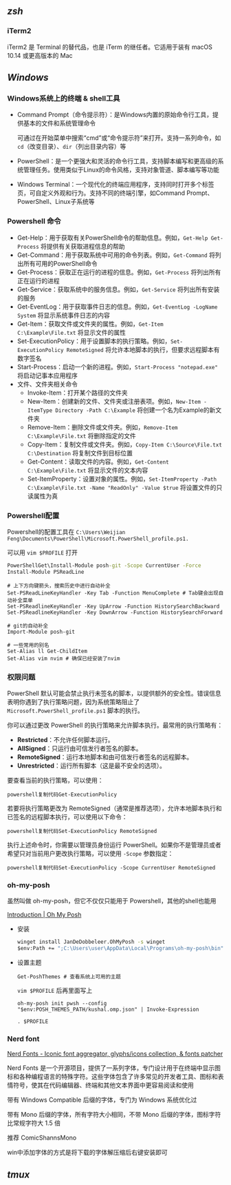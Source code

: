 ## *zsh*

### iTerm2

iTerm2 是 Terminal 的替代品，也是 iTerm 的继任者。它适用于装有 macOS 10.14 或更高版本的 Mac

## *Windows*

### Windows系统上的终端 & shell工具

* Command Prompt（命令提示符）：是Windows内置的原始命令行工具，提供基本的文件和系统管理命令
  
  可通过在开始菜单中搜索“cmd”或“命令提示符”来打开。支持一系列命令，如`cd`（改变目录）、`dir`（列出目录内容）等
  
* PowerShell：是一个更强大和灵活的命令行工具，支持脚本编写和更高级的系统管理任务。使用类似于Linux的命令风格，支持对象管道、脚本编写等功能
  
* Windows Terminal：一个现代化的终端应用程序，支持同时打开多个标签页，可自定义外观和行为。支持不同的终端引擎，如Command Prompt、PowerShell、Linux子系统等

### Powershell 命令

* Get-Help：用于获取有关PowerShell命令的帮助信息。例如，`Get-Help Get-Process` 将提供有关获取进程信息的帮助
* Get-Command：用于获取系统中可用的命令列表。例如，`Get-Command` 将列出所有可用的PowerShell命令
* Get-Process：获取正在运行的进程的信息。例如，`Get-Process` 将列出所有正在运行的进程
* Get-Service：获取系统中的服务信息。例如，`Get-Service` 将列出所有安装的服务
* Get-EventLog：用于获取事件日志的信息。例如，`Get-EventLog -LogName System` 将显示系统事件日志的内容
* Get-Item：获取文件或文件夹的属性。例如，`Get-Item C:\Example\File.txt` 将显示文件的属性
* Set-ExecutionPolicy：用于设置脚本的执行策略。例如，`Set-ExecutionPolicy RemoteSigned` 将允许本地脚本的执行，但要求远程脚本有数字签名
* Start-Process：启动一个新的进程。例如，`Start-Process "notepad.exe"` 将启动记事本应用程序
* 文件、文件夹相关命令
  * Invoke-Item：打开某个路径的文件夹
  * New-Item：创建新的文件、文件夹或注册表项。例如，`New-Item -ItemType Directory -Path C:\Example` 将创建一个名为Example的新文件夹
  * Remove-Item：删除文件或文件夹。例如，`Remove-Item C:\Example\File.txt` 将删除指定的文件
  * Copy-Item：复制文件或文件夹。例如，`Copy-Item C:\Source\File.txt C:\Destination` 将复制文件到目标位置
  * Get-Content：读取文件的内容。例如，`Get-Content C:\Example\File.txt` 将显示文件的文本内容
  * Set-ItemProperty：设置对象的属性。例如，`Set-ItemProperty -Path C:\Example\File.txt -Name "ReadOnly" -Value $true` 将设置文件的只读属性为真

### Powershell配置

Powershell的配置工具在 `C:\Users\Weijian Feng\Documents\PowerShell\Microsoft.PowerShell_profile.ps1.`

可以用 `vim $PROFILE` 打开

```cmd
PowerShellGet\Install-Module posh-git -Scope CurrentUser -Force
Install-Module PSReadLine
```

```
# 上下方向键箭头，搜索历史中进行自动补全
Set-PSReadLineKeyHandler -Key Tab -Function MenuComplete # Tab键会出现自动补全菜单
Set-PSReadlineKeyHandler -Key UpArrow -Function HistorySearchBackward
Set-PSReadlineKeyHandler -Key DownArrow -Function HistorySearchForward

# git的自动补全
Import-Module posh-git

# 一些常用的别名
Set-Alias ll Get-ChildItem
Set-Alias vim nvim # 确保已经安装了nvim
```

### 权限问题

PowerShell 默认可能会禁止执行未签名的脚本，以提供额外的安全性。错误信息表明你遇到了执行策略问题，因为系统策略阻止了 `Microsoft.PowerShell_profile.ps1` 脚本的执行。

你可以通过更改 PowerShell 的执行策略来允许脚本执行。最常用的执行策略有：

- **Restricted**：不允许任何脚本运行。
- **AllSigned**：只运行由可信发行者签名的脚本。
- **RemoteSigned**：运行本地脚本和由可信发行者签名的远程脚本。
- **Unrestricted**：运行所有脚本（这是最不安全的选项）。

要查看当前的执行策略，可以使用：

```
powershell复制代码Get-ExecutionPolicy
```

若要将执行策略更改为 RemoteSigned（通常是推荐选项），允许本地脚本执行和已签名的远程脚本执行，可以使用以下命令：

```
powershell复制代码Set-ExecutionPolicy RemoteSigned
```

执行上述命令时，你需要以管理员身份运行 PowerShell。如果你不是管理员或者希望只对当前用户更改执行策略，可以使用 `-Scope` 参数指定：

```
powershell复制代码Set-ExecutionPolicy -Scope CurrentUser RemoteSigned
```

### oh-my-posh

虽然叫做 oh-my-posh，但它不仅仅只能用于 Powershell，其他的shell也能用

[Introduction | Oh My Posh](https://ohmyposh.dev/docs/)

* 安装

  ```cmd
  winget install JanDeDobbeleer.OhMyPosh -s winget
  $env:Path += ";C:\Users\user\AppData\Local\Programs\oh-my-posh\bin" # 添加到环境变量
  ```

* 设置主题

  ```
  Get-PoshThemes # 查看系统上可用的主题
  ```

  `vim $PROFILE` 后再里面写上

  ```
  oh-my-posh init pwsh --config "$env:POSH_THEMES_PATH/kushal.omp.json" | Invoke-Expression
  ```

  ```
  . $PROFILE
  ```

### Nerd font

[Nerd Fonts - Iconic font aggregator, glyphs/icons collection, & fonts patcher](https://www.nerdfonts.com/#home)

Nerd Fonts 是一个开源项目，提供了一系列字体，专门设计用于在终端中显示图标和各种编程语言的特殊字符。这些字体包含了许多常见的开发者工具、图标和表情符号，使其在代码编辑器、终端和其他文本界面中更容易阅读和使用

带有 Windows Compatible 后缀的字体，专门为 Windows 系统优化过

带有 Mono 后缀的字体，所有字符大小相同，不带 Mono 后缀的字体，图标字符比常规字符大 1.5 倍

推荐 ComicShannsMono

win中添加字体的方式是将下载的字体解压缩后右键安装即可

## *tmux*